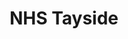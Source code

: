 ---
schema: default
title: NHS Tayside
description: Health and social care partnership for the Tayside area
logo: ''
type:
- Health and Social Care Partnership
portal_url: ''
org_url: http://www.nhstayside.scot.nhs.uk/
twitter_handle: NHSTayside
gss_code: S08000030
wikidata_qid: Q6954176
wdtk_id: nhs_tayside
---